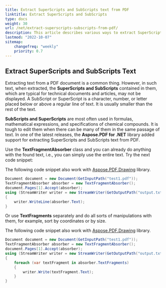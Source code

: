 ```yaml
---
title: Extract SuperScripts and SubScripts text from PDF
linktitle: Extract SuperScripts and SubScripts 
type: docs
weight: 30
url: /net/extract-superscripts-subscripts-from-pdf/
description: This article describes various ways to extract SuperScripts and SubScripts text from PDF using Aspose.PDF in C#. 
lastmod: "2022-10-07"
sitemap:
    changefreq: "weekly"
    priority: 0.7
---
```


## Extract SuperScripts and SubScripts Text

Extracting text from a PDF document is a common thing. However, in such text, when extracted, the **SuperScripts and SubScripts** contained in them, which are typical for technical documents and articles, may not be displayed. A SubScript or SuperScript is a character, number, or letter placed below or above a regular line of text. It is usually smaller than the rest of the text.

**SubScripts and SuperScripts** are most often used in formulas, mathematical expressions, and specifications of chemical compounds. It is tough to edit them when there can be many of them in the same passage of text.
In one of the latest releases, the **Aspose.PDF for .NET** library added support for extracting SuperScripts and SubScripts text from PDF.

Use the **TextFragmentAbsorber** class and you can already do anything with the found text, i.e., you can simply use the entire text. Try the next code snippet:

The following code snippet also work with [Aspose.PDF.Drawing](/pdf/net/drawing/) library.

```csharp
Document document = new Document(GetInputPath("test1.pdf"));
TextFragmentAbsorber absorber = new TextFragmentAbsorber();
document.Pages[1].Accept(absorber);
using (StreamWriter writer = new StreamWriter(GetOutputPath("output.txt")))
{
    writer.WriteLine(absorber.Text);
}
```

Or use **TextFragments** separately and do all sorts of manipulations with them, for example, sort by coordinates or by size.

The following code snippet also work with [Aspose.PDF.Drawing](/pdf/net/drawing/) library.

```csharp
Document document = new Document(GetInputPath("test1.pdf"));
TextFragmentAbsorber absorber = new TextFragmentAbsorber();
document.Pages[1].Accept(absorber);
using (StreamWriter writer = new StreamWriter(GetOutputPath("output.txt")))
{
    foreach (var textFragment in absorber.TextFragments)
    {
        writer.Write(textFragment.Text);
    }
}
```

